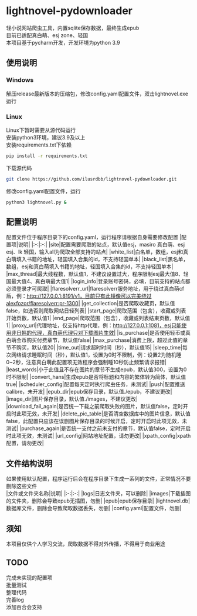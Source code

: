 # lightnovel-pydownloader

轻小说网站爬虫工具，内置sqlite保存数据，最终生成epub  
目前已适配真白萌、esj zone、轻国  
本项目基于pycharm开发，开发环境为python 3.9  

## 使用说明
### Windows
解压release最新版本的压缩包，修改config.yaml配置文件，双击lightnovel.exe运行  
### Linux
Linux下暂时需要从源代码运行  
安装python3环境，建议3.9及以上  
安装requirements.txt下依赖  
~~~bash
pip install -r requirements.txt
~~~
下载源代码  
~~~bash
git clone https://github.com/ilusrdbb/lightnovel-pydownloader.git
~~~
修改config.yaml配置文件，运行
~~~bash
python3 lightnovel.py &
~~~

## 配置说明
配置文件位于程序目录下的config.yaml，运行程序请根据自身需要修改配置
|配置项|说明|
|:-:|:-:|
|site|配置需要爬取的站点，默认值esj，masiro 真白萌、esj esj、lk 轻国，输入all为爬取全部支持的站点|
|white_list|白名单，数组，esj和真白萌填入书籍的地址，轻国填入合集的id，不支持轻国单本|
|black_list|黑名单，数组，esj和真白萌填入书籍的地址，轻国填入合集的id，不支持轻国单本|
|max_thread|最大线程数，默认值1，不建议设置过大，程序限制esj最大值8、轻国最大值4、真白萌最大值1|
|login_info|登录账号密码，必填，目前支持的站点都必须登录才可爬取|
|flaresolverr_url|flaresolverr服务地址，用于绕过真白萌cf盾，例：http://127.0.0.1:8191/v1，目前只有此镜像可以完美绕过alexfozor/flaresolverr:pr-1300|
|get_collection|是否爬取收藏页，默认值false，如选否则爬取网站日轻列表|
|start_page|爬取范围（包含），收藏或列表开始页数，默认值1|
|end_page|爬取范围（包含），收藏或列表结束页数，默认值1|
|proxy_url|代理地址，仅支持http代理，例：http://127.0.0.1:1081，esj只能使用非日韩的代理，真白萌代理只对下载图片生效|
|is_purchase|是否使用轻币或真白萌金币购买付费章节，默认值false|
|max_purchase|消费上限，超过此值的章节不购买，默认值20|
|time_out|请求超时时间（秒），默认值15|
|sleep_time|每次网络请求睡眠时间（秒），默认值1，设置为0时不限制，例：设置2为随机睡0~2秒，注意真白萌此配置项无效程序会强制睡10秒防止频繁请求报错|
|least_words|小于此值且不存在图片的章节不生成epub，默认值300，设置为0时不限制|
|convert_hans|生成epub是否将标题和内容的繁体转为简体，默认值true|
|scheduler_config|配置每天定时执行爬虫任务，未测试|
|push|配置推送calibre，未开发|
|epub_dir|epub保存目录，默认值./epub，不建议更改|
|image_dir|图片保存目录，默认值./images，不建议更改|
|download_fail_again|是否统一下载之前爬取失败的图片，默认值false，定时开启时此项无效，未开发|
|delete_pic_table|是否清空数据库中的图片信息，默认值false，此配置只应该在误删图片保存目录的时候开启，定时开启时此项无效，未测试|
|purchase_again|是否统一支付之前未支付的章节，默认值false，定时开启时此项无效，未测试|
|url_config|网站地址配置，请勿更改|
|xpath_config|xpath配置，请勿更改|

## 文件结构说明
如果使用默认配置，程序运行后会在程序目录下生成一系列的文件，正常情况不要删除这些文件  
|文件或文件夹名称|说明|
|:-:|:-:|
|logs|日志文件夹，可以删除|
|images|下载插图的文件夹，删除会导致epub无插图，勿删|
|epub|epub保存目录|
|lightnovel.db|数据库文件，删除会导致爬取数据丢失，勿删|
|config.yaml|配置文件，勿删|

## 须知
本项目仅供个人学习交流，爬取数据不得对外传播，不得用于商业用途  

## TODO
完成未实现的配置项  
批量测试  
整理代码  
完善log  
添加百合会支持  

